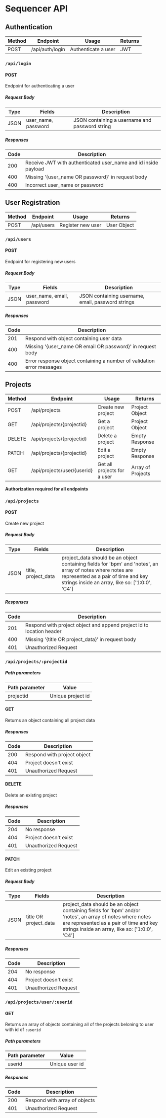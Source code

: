 # Sequencer API

## Authentication 
| Method    | Endpoint           | Usage                 | Returns      |
| ------    | --------           | -----                 | -------      |
| POST      | /api/auth/login    | Authenticate a user   | JWT          | 

### `/api/login`
#### POST
Endpoint for authenticating a user
##### Request Body
| Type | Fields | Description |
| ---  | ---    | ---         |
| JSON | user_name, password | JSON containing a username and password string |

##### Responses

| Code | Description |
| --- | --- |
| 200 | Receive JWT with authenticated user_name and id inside payload | 
| 400 | Missing '{user_name OR password}' in request body | 
| 400 | Incorrect user_name or password | 




## User Registration 
| Method    | Endpoint        | Usage                 | Returns         |
| ------    | --------        | -----                 | -------         |
| POST      | /api/users      | Register new user     | User Object     | 

### `/api/users`
#### POST
Endpoint for registering new users

##### Request Body
| Type | Fields | Description |
| ---  | ---    | ---         |
| JSON | user_name, email, password | JSON containing username, email, password strings |

##### Responses

| Code | Description |
| --- | --- |
| 201 | Respond with object containing user data | 
| 400 | Missing '{user_name OR email OR password}' in request body | 
| 400 | Error response object containing a number of validation error messages | 


## Projects

| Method    | Endpoint                         | Usage                       | Returns            |
| ------    | --------                         | -----                       | -------            |
| POST      | /api/projects                    | Create new project          | Project Object     | 
| GET       | /api/projects/{projectid}        | Get a project               | Project Object     | 
| DELETE    | /api/projects/{projectid}        | Delete a project            | Empty Response     | 
| PATCH     | /api/projects/{projectid}        | Edit a     project          | Empty Response     | 
| GET       | /api/projects/user/{userid}      | Get all projects for a user | Array of Projects  | 

**Authorization required for all endpoints**

### `/api/projects`
#### POST
Create new project

##### Request Body
| Type | Fields | Description |
| ---  | ---    | ---         |
| JSON | title, project_data | project_data should be an object containing fields for 'bpm' and 'notes', an array of notes where notes are represented as a pair of time and key strings inside an array, like so: ['1:0:0', 'C4'] |

##### Responses
| Code | Description |
| --- | --- |
| 201 | Respond with project object and append project id to location header | 
| 400 | Missing '{title OR project_data}' in request body | 
| 401 | Unauthorized Request | 

### `/api/projects/:projectid`

##### Path parameters
| Path parameter   | Value            |      
| ---              | ---              | 
| projectid        | Unique project id|

#### GET
Returns an object containing all project data

##### Responses
| Code | Description |
| --- | --- |
| 200 | Respond with project object | 
| 404 | Project doesn't exist | 
| 401 | Unauthorized Request | 

#### DELETE
Delete an existing project

##### Responses
| Code | Description |
| --- | --- |
| 204 | No response| 
| 404 | Project doesn't exist | 
| 401 | Unauthorized Request | 

#### PATCH
Edit an existing project

##### Request Body
| Type | Fields | Description |
| ---  | ---    | ---         |
| JSON | title OR project_data | project_data should be an object containing fields for 'bpm' and/or 'notes', an array of notes where notes are represented as a pair of time and key strings inside an array, like so: ['1:0:0', 'C4'] |

##### Responses
| Code | Description |
| --- | --- |
| 204 | No response | 
| 404 | Project doesn't exist | 
| 401 | Unauthorized Request | 
### `/api/projects/user/:userid`
#### GET
Returns an array of objects containing all of the 
projects beloning to user with id of `:userid`

##### Path parameters
| Path parameter   | Value            |      
| ---              | ---              | 
| userid           | Unique user id   |

##### Responses
| Code | Description |
| --- | --- |
| 200 | Respond with array of objects | 
| 401 | Unauthorized Request | 
